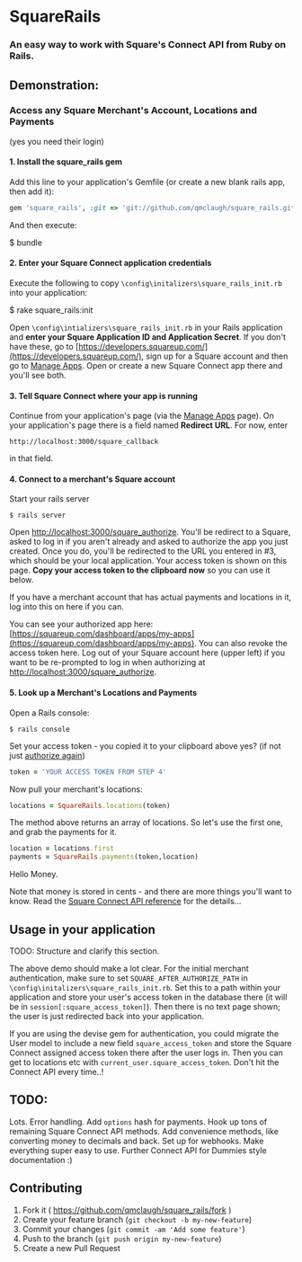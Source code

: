 # SquareRails

### An easy way to work with Square's Connect API from Ruby on Rails.

## Demonstration: 
### Access any Square Merchant's Account, Locations and Payments
(yes you need their login)

#### 1. Install the square_rails gem

Add this line to your application's Gemfile (or create a new blank rails app, then add it):

```ruby
gem 'square_rails', :git => 'git://github.com/qmclaugh/square_rails.git'
```

And then execute:

  $ bundle
  
#### 2. Enter your Square Connect application credentials

Execute the following to copy `\config\initalizers\square_rails_init.rb` into your application:
  
  $ rake square_rails:init
  
Open `\config\intializers\square_rails_init.rb` in your Rails application and **enter your Square Application ID and Application Secret**.  If you don't have these, go to [https://developers.squareup.com/](https://developers.squareup.com/), sign up for a Square account and then go to [Manage Apps](https://developers.squareup.com/apps). Open or create a new Square Connect app there and you'll see both.

#### 3. Tell Square Connect where your app is running

Continue from your application's page (via the [Manage Apps](https://developers.squareup.com/apps) page).  On your application's page there is a field named **Redirect URL**.  For now, enter 

	http://localhost:3000/square_callback

in that field. 

#### 4. Connect to a merchant's Square account

Start your rails server

	$ rails server

Open [http://localhost:3000/square_authorize](http://localhost:3000/square_authorize). You'll be redirect to a Square, asked to log in if you aren't already and asked to authorize the app you just created.  Once you do, you'll be redirected to the URL you entered in #3, which should be your local application. Your access token is shown on this page.  **Copy your access token to the clipboard now** so you can use it below.

If you have a merchant account that has actual payments and locations in it, log into this on here if you can.

You can see your authorized app here: [https://squareup.com/dashboard/apps/my-apps](https://squareup.com/dashboard/apps/my-apps).  You can also revoke the access token here.  Log out of your Square account here (upper left) if you want to be re-prompted to log in when authorizing at [http://localhost:3000/square_authorize](http://localhost:3000/square_authorize).

#### 5. Look up a Merchant's Locations and Payments

Open a Rails console:

	$ rails console

Set your access token - you copied it to your clipboard above yes? (if not just [authorize again](http://localhost:3000/square_authorize))

```ruby
token = 'YOUR ACCESS TOKEN FROM STEP 4'
```
Now pull your merchant's locations:

```ruby
locations = SquareRails.locations(token)
```
The method above returns an array of locations.  So let's use the first one, and grab the payments for it.

```ruby
location = locations.first
payments = SquareRails.payments(token,location)
```
Hello Money.

Note that money is stored in cents - and there are more things you'll want to know. Read the [Square Connect API reference](https://docs.connect.squareup.com/api/connect/v1/) for the details...

## Usage in your application

TODO: Structure and clarify this section.

The above demo should make a lot clear.  For the initial merchant authentication, make sure to set `SQUARE_AFTER_AUTHORIZE_PATH` in `\config\initalizers\square_rails_init.rb`.  Set this to a path within your application and store your user's access token in the database there (it will be in `session[:square_access_token]`).  Then there is no text page shown; the user is just redirected back into your application.  

If you are using the devise gem for authentication, you could migrate the User model to include a new field `square_access_token` and store the Square Connect assigned access token there after the user logs in. Then you can get to locations etc with `current_user.square_access_token`. Don't hit the Connect API every time..!

## TODO:

Lots.  Error handling. Add `options` hash for payments. Hook up tons of remaining Square Connect API methods.  Add convenience methods, like converting money to decimals and back. Set up for webhooks.  Make everything super easy to use.  Further Connect API for Dummies style documentation :) 


## Contributing

1. Fork it ( https://github.com/qmclaugh/square_rails/fork )
2. Create your feature branch (`git checkout -b my-new-feature`)
3. Commit your changes (`git commit -am 'Add some feature'`)
4. Push to the branch (`git push origin my-new-feature`)
5. Create a new Pull Request
